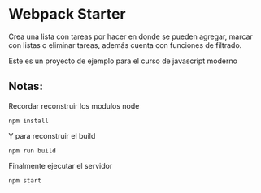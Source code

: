 # Webpack Starter
Crea una lista con tareas por hacer en donde se pueden agregar, marcar con listas o eliminar tareas, además cuenta con funciones de filtrado.

Este es un proyecto de ejemplo para el curso de javascript moderno

## Notas:

Recordar reconstruir los modulos node
```
npm install
```
Y para reconstruir el build
```
npm run build
```

Finalmente ejecutar el servidor
```
npm start